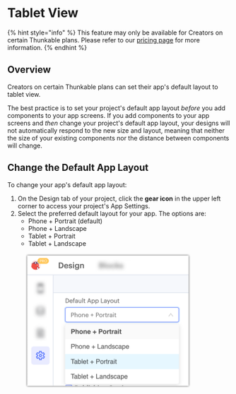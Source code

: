 # Tablet View

{% hint style="info" %}
This feature may only be available for Creators on certain Thunkable plans. Please refer to our [pricing page](https://thunkable.com/#/pricing) for more information.
{% endhint %}

## Overview

Creators on certain Thunkable plans can set their app's default layout to tablet view.&#x20;

The best practice is to set your project's default app layout _before_ you add components to your app screens. If you add components to your app screens and _then_ change your project's default app layout, your designs will not automatically respond to the new size and layout, meaning that neither the size of your existing components nor the distance between components will change.

## Change the Default App Layout&#x20;

To change your app's default app layout:

1. On the Design tab of your project, click the **gear icon** in the upper left corner to access your project's App Settings.
2. Select the preferred default layout for your app. The options are:
   * Phone + Portrait (default)
   * Phone + Landscape
   * Tablet + Portrait
   * Tablet + Landscape

<div align="left">

<figure><img src=".gitbook/assets/Tablet view menu.png" alt="" width="375"><figcaption></figcaption></figure>

</div>
